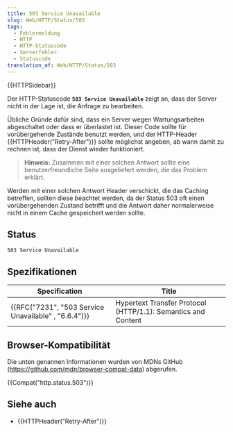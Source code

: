 ```yaml
---
title: 503 Service Unavailable
slug: Web/HTTP/Status/503
tags:
  - Fehlermeldung
  - HTTP
  - HTTP-Statuscode
  - Serverfehler
  - Statuscode
translation_of: Web/HTTP/Status/503
---
```

{{HTTPSidebar}}

Der HTTP-Statuscode **`503 Service Unavailable`** zeigt an, dass der Server nicht in der Lage ist, die Anfrage zu bearbeiten.

Übliche Gründe dafür sind, dass ein Server wegen Wartungsarbeiten abgeschaltet oder dass er überlastet ist. Dieser Code sollte für vorübergehende Zustände benutzt werden, und der HTTP-Header {{HTTPHeader("Retry-After")}} sollte möglichst angeben, ab wann damit zu rechnen ist, dass der Dienst wieder funktioniert.

> **Hinweis:** Zusammen mit einer solchen Antwort sollte eine benutzerfreundliche Seite ausgeliefert werden, die das Problem erklärt.

Werden mit einer solchen Antwort Header verschickt, die das Caching betreffen, sollten diese beachtet werden, da der Status 503 oft einen vorübergehenden Zustand betrifft und die Antwort daher normalerweise nicht in einem Cache gespeichert werden sollte.

## Status

    503 Service Unavailable

## Spezifikationen

| Specification                                                        | Title                                                         |
| -------------------------------------------------------------------- | ------------------------------------------------------------- |
| {{RFC("7231", "503 Service Unavailable" , "6.6.4")}} | Hypertext Transfer Protocol (HTTP/1.1): Semantics and Content |

## Browser-Kompatibilität

Die unten genannen Informationen wurden von MDNs GitHub (<https://github.com/mdn/browser-compat-data>) abgerufen.

{{Compat("http.status.503")}}

## Siehe auch

- {{HTTPHeader("Retry-After")}}
